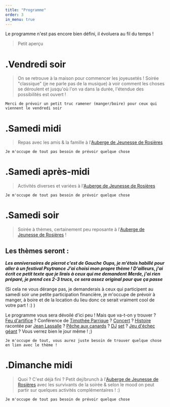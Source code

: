 ```yaml
---
title: "Programme"
order: 3
in_menu: true
---
```

Le programme n'est pas encore bien défini, il évoluera au fil du temps !

> Petit aperçu 

# .Vendredi soir 

> On se retrouve à la maison pour commencer les joyeusetés ! Soirée "classique" (je ne parle pas de la musique) à voir comment les choses se déroulent et jusqu'où l'on va dans la durée, l'étendue des possibilités est ouvert !

`Merci de prévoir un petit truc ramener (manger/boire) pour ceux qui viennent le vendredi soir `


# .Samedi midi

> Repas avec les amis & la famille à l'[Auberge de Jeunesse de Rosières](https://www.openstreetmap.org/node/277828795)

`Je m'occupe de tout pas besoin de prévoir quelque chose`

# .Samedi après-midi

> Activités diverses et variées à l'[Auberge de Jeunesse de Rosières](https://www.openstreetmap.org/node/277828795)

`Je m'occupe de tout pas besoin de prévoir quelque chose`

# .Samedi soir

> Soirée à thèmes, certainement peu reposante à l'[Auberge de Jeunesse de Rosières](https://www.openstreetmap.org/node/277828795) !

## Les thèmes seront :
**_Les anniversaires de pierrot c'est de Gauche_**
**_Oups, je m'étais habillé pour aller à un festival Psytrance_**
**_J'ai choisi mon propre thème ! D'ailleurs, j'ai écrit ce petit texte que je lirais à ceux qui me demandent_**
**_Merde, j'ai rien préparé, je prend ces 2-3 trucs, ce sera assez original pour que ça passe_**

(Si cela ne vous dérange pas, je demanderais à ceux qui participent au samedi soir une petite participation financière, je m'occupe de prévoir à manger, à boire et de la location du lieu donc ce serait vraiment cool de votre part ! :) )

Le programme vous sera dévoilé d'ici peu ! Mais que va-t-on y trouver ? [Feu d'artifice](https://invidious.fdn.fr/watch?v=EuGmmxUhElE) ? Conférence de [Timothée Parrique](https://invidious.fdn.fr/watch?v=qzm8m24P4Sk) ? [Concert](https://invidious.fdn.fr/watch?v=oKgr7svN0Wo) ? [Histoire](https://invidious.fdn.fr/watch?v=QnmJEHjPuIU) racontée par [Jean Lassalle](https://invidious.fdn.fr/watch?v=8saxHCC4a7M) ? [Pêche aux canards](https://invidious.fdn.fr/watch?v=jx_iSLfYd1w) ? [DJ](https://soundcloud.com/fab_lyon/une_place_au_soleil) [set](https://invidious.fdn.fr/watch?v=tSC7AQ52LPs) ? [Jeu d'échec géant](https://invidious.fdn.fr/watch?v=yf-GXmhqfiE) ? Vous verrez bien le jour même ! ;)


`Je m'occupe de tout, vous aurez juste besoin de trouver quelque chose en lien avec le thème !`

# .Dimanche midi

> Quoi ? C'est déjà fini ? Petit dej/brunch à l'[Auberge de Jeunesse de Rosières](https://www.openstreetmap.org/node/277828795) avec les survivants de la soirée & selon le mood on peut partir sur quelques activités complémentaires ! :) 

`Je m'occupe de tout pas besoin de prévoir quelque chose` 